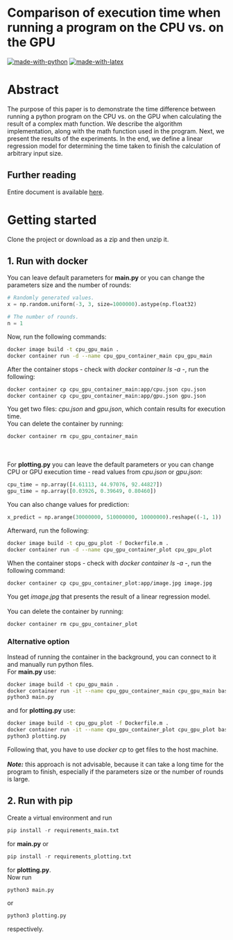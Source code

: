 # Comparison of execution time when running a program on the CPU vs. on the GPU
[![made-with-python](https://img.shields.io/badge/Made%20with-Python-1f425f.svg)](https://www.python.org/)
[![made-with-latex](https://img.shields.io/badge/Made%20with-LaTeX-1f425f.svg)](https://www.latex-project.org/)

# Abstract
The purpose of this paper is to demonstrate the time difference between running a python program on the CPU vs. on the GPU when calculating the result of a complex math function. We describe the algorithm implementation, along with the math function used in the program. Next, we present the results of the experiments. In the end, we define a linear regression model for determining the time taken to finish the calculation of arbitrary input size.

## Further reading
Entire document is available [here](document.pdf).

# Getting started
Clone the project or download as a zip and then unzip it.

## 1. Run with docker
You can leave default parameters for **main.py** or you can change the parameters size and the number of rounds:
```python
# Randomly generated values.
x = np.random.uniform(-3, 3, size=1000000).astype(np.float32)

# The number of rounds.
n = 1
```

Now, run the following commands:
```bash
docker image build -t cpu_gpu_main .
docker container run -d --name cpu_gpu_container_main cpu_gpu_main
```
After the container stops - check with *docker container ls -a* -, run the following:
```bash
docker container cp cpu_gpu_container_main:app/cpu.json cpu.json
docker container cp cpu_gpu_container_main:app/gpu.json gpu.json
```
You get two files: *cpu.json* and *gpu.json*, which contain results for execution time.
\
You can delete the container by running:
```bash
docker container rm cpu_gpu_container_main
```
\
\
For **plotting.py** you can leave the default parameters or you can change CPU or GPU execution time - read values from *cpu.json* or *gpu.json*:
```python
cpu_time = np.array([4.61113, 44.97076, 92.44827])
gpu_time = np.array([0.03926, 0.39649, 0.80460])
```
You can also change values for prediction:
```python
x_predict = np.arange(30000000, 510000000, 10000000).reshape((-1, 1))
```

Afterward, run the following:
```bash
docker image build -t cpu_gpu_plot -f Dockerfile.m .
docker container run -d --name cpu_gpu_container_plot cpu_gpu_plot
```
When the container stops - check with *docker container ls -a* -, run the following command:
```bash
docker container cp cpu_gpu_container_plot:app/image.jpg image.jpg
```
You get *image.jpg* that presents the result of a linear regression model.
\
\
You can delete the container by running:
```bash
docker container rm cpu_gpu_container_plot
```

### Alternative option
Instead of running the container in the background, you can connect to it and manually run python files.
\
For **main.py** use:
```bash
docker image build -t cpu_gpu_main .
docker container run -it --name cpu_gpu_container_main cpu_gpu_main bash
python3 main.py
```
and for **plotting.py** use:
```bash
docker image build -t cpu_gpu_plot -f Dockerfile.m .
docker container run -it --name cpu_gpu_container_plot cpu_gpu_plot bash
python3 plotting.py
```
Following that, you have to use *docker cp* to get files to the host machine.
\
\
***Note:*** this approach is not advisable, because it can take a long time for the program to finish, especially if the parameters size or the number of rounds is large.


## 2. Run with pip
Create a virtual environment and run
```python
pip install -r requirements_main.txt
```
for **main.py**
or
```python
pip install -r requirements_plotting.txt
```
for **plotting.py**.
\
Now run
```bash
python3 main.py
```
or
```bash
python3 plotting.py
```
respectively.
